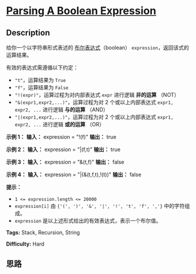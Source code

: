 # [Parsing A Boolean Expression][title]

## Description

给你一个以字符串形式表述的
[布尔表达式](https://baike.baidu.com/item/%E5%B8%83%E5%B0%94%E8%A1%A8%E8%BE%BE%E5%BC%8F/1574380?fr=aladdin)（boolean）
`expression`，返回该式的运算结果。

有效的表达式需遵循以下约定：

  * `"t"`，运算结果为 `True`
  * `"f"`，运算结果为 `False`
  * `"!(expr)"`，运算过程为对内部表达式 `expr` 进行逻辑 **非的运算** （NOT）
  * `"&(expr1,expr2,...)"`，运算过程为对 2 个或以上内部表达式 `expr1, expr2, ...` 进行逻辑 **与的运算** （AND）
  * `"|(expr1,expr2,...)"`，运算过程为对 2 个或以上内部表达式 `expr1, expr2, ...` 进行逻辑 **或的运算** （OR）



**示例 1：**
            **输入：** expression = "!(f)"    **输出：** true    

**示例 2：**
            **输入：** expression = "|(f,t)"    **输出：** true    

**示例 3：**
            **输入：** expression = "&(t,f)"    **输出：** false    

**示例 4：**
            **输入：** expression = "|(&(t,f,t),!(t))"    **输出：** false    



**提示：**

  * `1 <= expression.length <= 20000`
  * `expression[i]` 由 `{'(', ')', '&', '|', '!', 't', 'f', ','}` 中的字符组成。
  * `expression` 是以上述形式给出的有效表达式，表示一个布尔值。


**Tags:** Stack, Recursion, String

**Difficulty:** Hard

## 思路

[title]: https://leetcode-cn.com/problems/parsing-a-boolean-expression
